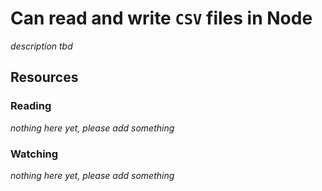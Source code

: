 # Can read and write `CSV` files in Node

_description tbd_

## Resources

### Reading

_nothing here yet, please add something_

### Watching

_nothing here yet, please add something_
